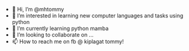 - 👋 Hi, I’m @mhtommy
- 👀 I’m interested in learning new computer languages and tasks using python
- 🌱 I’m currently learning python mamba 
- 💞️ I’m looking to collaborate on ...
- 📫 How to reach me on fb @ kiplagat tommy!



